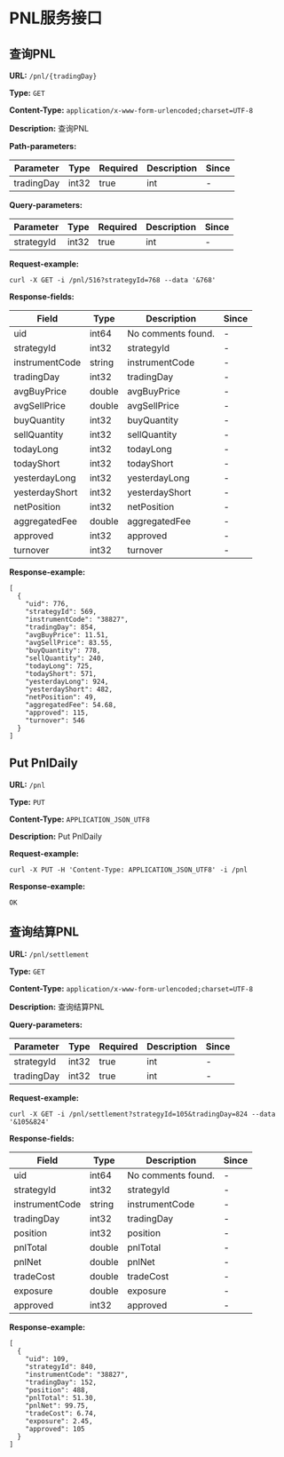
# PNL服务接口
## 查询PNL

**URL:** `/pnl/{tradingDay}`

**Type:** `GET`


**Content-Type:** `application/x-www-form-urlencoded;charset=UTF-8`

**Description:** 查询PNL


**Path-parameters:**

| Parameter | Type | Required | Description | Since |
|-----------|------|----------|-------------|-------|
|tradingDay|int32|true|int|-|

**Query-parameters:**

| Parameter | Type | Required | Description | Since |
|-----------|------|----------|-------------|-------|
|strategyId|int32|true|int|-|


**Request-example:**
```
curl -X GET -i /pnl/516?strategyId=768 --data '&768'
```

**Response-fields:**

| Field | Type | Description | Since |
|-------|------|-------------|-------|
|uid|int64|No comments found.|-|
|strategyId|int32|strategyId|-|
|instrumentCode|string|instrumentCode|-|
|tradingDay|int32|tradingDay|-|
|avgBuyPrice|double|avgBuyPrice|-|
|avgSellPrice|double|avgSellPrice|-|
|buyQuantity|int32|buyQuantity|-|
|sellQuantity|int32|sellQuantity|-|
|todayLong|int32|todayLong|-|
|todayShort|int32|todayShort|-|
|yesterdayLong|int32|yesterdayLong|-|
|yesterdayShort|int32|yesterdayShort|-|
|netPosition|int32|netPosition|-|
|aggregatedFee|double|aggregatedFee|-|
|approved|int32|approved|-|
|turnover|int32|turnover|-|

**Response-example:**
```
[
  {
    "uid": 776,
    "strategyId": 569,
    "instrumentCode": "38827",
    "tradingDay": 854,
    "avgBuyPrice": 11.51,
    "avgSellPrice": 83.55,
    "buyQuantity": 778,
    "sellQuantity": 240,
    "todayLong": 725,
    "todayShort": 571,
    "yesterdayLong": 924,
    "yesterdayShort": 482,
    "netPosition": 49,
    "aggregatedFee": 54.68,
    "approved": 115,
    "turnover": 546
  }
]
```

## Put PnlDaily

**URL:** `/pnl`

**Type:** `PUT`


**Content-Type:** `APPLICATION_JSON_UTF8`

**Description:** Put PnlDaily





**Request-example:**
```
curl -X PUT -H 'Content-Type: APPLICATION_JSON_UTF8' -i /pnl
```

**Response-example:**
```
OK
```

## 查询结算PNL

**URL:** `/pnl/settlement`

**Type:** `GET`


**Content-Type:** `application/x-www-form-urlencoded;charset=UTF-8`

**Description:** 查询结算PNL



**Query-parameters:**

| Parameter | Type | Required | Description | Since |
|-----------|------|----------|-------------|-------|
|strategyId|int32|true|int|-|
|tradingDay|int32|true|int|-|


**Request-example:**
```
curl -X GET -i /pnl/settlement?strategyId=105&tradingDay=824 --data '&105&824'
```

**Response-fields:**

| Field | Type | Description | Since |
|-------|------|-------------|-------|
|uid|int64|No comments found.|-|
|strategyId|int32|strategyId|-|
|instrumentCode|string|instrumentCode|-|
|tradingDay|int32|tradingDay|-|
|position|int32|position|-|
|pnlTotal|double|pnlTotal|-|
|pnlNet|double|pnlNet|-|
|tradeCost|double|tradeCost|-|
|exposure|double|exposure|-|
|approved|int32|approved|-|

**Response-example:**
```
[
  {
    "uid": 109,
    "strategyId": 840,
    "instrumentCode": "38827",
    "tradingDay": 152,
    "position": 488,
    "pnlTotal": 51.30,
    "pnlNet": 99.75,
    "tradeCost": 6.74,
    "exposure": 2.45,
    "approved": 105
  }
]
```

